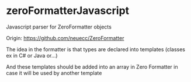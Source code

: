 # zeroFormatterJavascript
Javascript parser for ZeroFormatter objects

Origin: https://github.com/neuecc/ZeroFormatter 

The idea in the formatter is that types are declared into templates (classes ex in C# or Java or...)

And these templates should be added into an array in Zero Formatter in case it will be used by another
template
